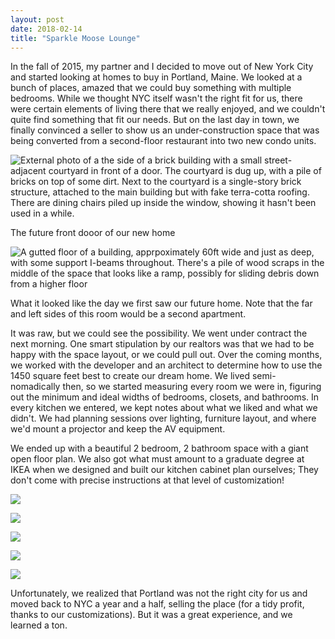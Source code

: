 ```yaml
---
layout: post
date: 2018-02-14
title: "Sparkle Moose Lounge"
---
```


In the fall of 2015, my partner and I decided to move out of New York City and started looking at homes to buy in Portland, Maine. We looked at a bunch of places, amazed that we could buy something with multiple bedrooms. While we thought NYC itself wasn't the right fit for us, there were certain elements of living there that we really enjoyed, and we couldn't quite find something that fit our needs. But on the last day in town, we finally convinced a seller to show us an under-construction space that was being converted from a second-floor restaurant into two new condo units.


![External photo of a the side of a brick building with a small street-adjacent courtyard in front of a door. The courtyard is dug up, with a pile of bricks on top of some dirt. Next to the courtyard is a single-story brick structure, attached to the main building but with fake terra-cotta roofing. There are dining chairs piled up inside the window, showing it hasn't been used in a while.](/sml-external.jpg)
<figcaption>The future front dooor of our new home</figcaption>
  

![A gutted floor of a building, apprpoximately 60ft wide and just as deep, with some support I-beams throughout. There's a pile of wood scraps in the middle of the space that looks like a ramp, possibly for sliding debris down from a higher floor](/sml-before1.jpg)

<figcaption>What it looked like the day we first saw our future home. Note that the far and left sides of this room would be a second apartment.</figcaption>


It was raw, but we could see the possibility. We went under contract the next morning. One smart stipulation by our realtors was that we had to be happy with the space layout, or we could pull out. Over the coming months, we worked with the developer and an architect to determine how to use the 1450 square feet best to create our dream home. We lived semi-nomadically then, so we started measuring every room we were in, figuring out the minimum and ideal widths of bedrooms, closets, and bathrooms. In every kitchen we entered, we kept notes about what we liked and what we didn't. We had planning sessions over lighting, furniture layout, and where we'd mount a projector and keep the AV equipment.

We ended up with a beautiful 2 bedroom, 2 bathroom space with a giant open floor plan. We also got what must amount to a graduate degree at IKEA when we designed and built our kitchen cabinet plan ourselves; They don't come with precise instructions at that level of customization!

![](/sml-kitchen.jpeg)

![](/sml-great-room.jpeg)

![](/sml-guestroom.jpeg)

![](/sml-length.jpeg)

![](/sml-suite.jpeg)

Unfortunately, we realized that Portland was not the right city for us and moved back to NYC a year and a half, selling the place (for a tidy profit, thanks to our customizations). But it was a great experience, and we learned a ton.
